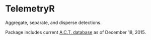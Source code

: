 TelemetryR
=========
Aggregate, separate, and disperse detections.

Package includes current [A.C.T. database](http://www.theactnetwork.com) as of
December 18, 2015.

